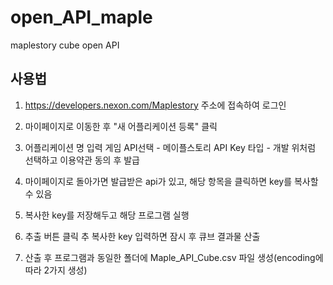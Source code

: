 # open_API_maple
maplestory cube open API
## 사용법

1. https://developers.nexon.com/Maplestory 주소에 접속하여 로그인

2. 마이페이지로 이동한 후 "새 어플리케이션 등록" 클릭

3. 어플리케이션 명 입력
   게임 API선택 - 메이플스토리
   API Key 타입 - 개발 
위처럼 선택하고 이용약관 동의 후 발급

4. 마이페이지로 돌아가면 발급받은 api가 있고, 해당 항목을 클릭하면 key를 복사할 수 있음

5. 복사한 key를 저장해두고 해당 프로그램 실행

6. 추출 버튼 클릭 추 복사한 key 입력하면 잠시 후 큐브 결과물 산출

7. 산출 후 프로그램과 동일한 폴더에 Maple_API_Cube.csv 파일 생성(encoding에 따라 2가지 생성)
